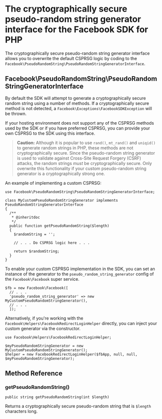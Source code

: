 # The cryptographically secure pseudo-random string generator interface for the Facebook SDK for PHP

The cryptographically secure pseudo-random string generator interface allows you to overwrite the default CSPRSG logic by coding to the `Facebook\PseudoRandomString\PseudoRandomStringGeneratorInterface`.

## Facebook\PseudoRandomString\PseudoRandomStringGeneratorInterface

By default the SDK will attempt to generate a cryptographically secure random string using a number of methods. If a cryptographically secure method is not detected, a `Facebook\Exceptions\FacebookSDKException` will be thrown.

If your hosting environment does not support any of the CSPRSG methods used by the SDK or if you have preferred CSPRSG, you can provide your own CSPRSG to the SDK using this interface.

> **Caution:** Although it is popular to use `rand()`, `mt_rand()` and `uniqid()` to generate random strings in PHP, these methods are not cryptographically secure. Since the pseudo-random string generator is used to validate against Cross-Site Request Forgery (CSRF) attacks, the random strings _must_ be cryptographically secure. Only overwrite this functionality if your custom pseudo-random string generator is a cryptographically strong one.

An example of implementing a custom CSPRSG:

~~~~
use Facebook\PseudoRandomString\PseudoRandomStringGeneratorInterface;

class MyCustomPseudoRandomStringGenerator implements PseudoRandomStringGeneratorInterface
{
  /**
   * @inheritdoc
   */
  public function getPseudoRandomString($length)
  {
    $randomString = '';

    // . . . Do CSPRSG logic here . . .

    return $randomString;
  }
}
~~~~

To enable your custom CSPRSG implementation in the SDK, you can set an instance of the generator to the `pseudo_random_string_generator` config of the `Facebook\Facebook` super service.

~~~~
$fb = new Facebook\Facebook([
  // . . .
  'pseudo_random_string_generator' => new MyCustomPseudoRandomStringGenerator(),
  // . . .
  ]);
~~~~

Alternatively, if you're working with the `Facebook\Helpers\FacebookRedirectLoginHelper` directly, you can inject your custom generator via the constructor.

~~~~
use Facebook\Helpers\FacebookRedirectLoginHelper;

$myPseudoRandomStringGenerator = new MyCustomPseudoRandomStringGenerator();
$helper = new FacebookRedirectLoginHelper($fbApp, null, null, $myPseudoRandomStringGenerator);
~~~~

## Method Reference

### getPseudoRandomString()
~~~~
public string getPseudoRandomString(int $length)
~~~~
Returns a cryptographically secure pseudo-random string that is `$length` characters long.
